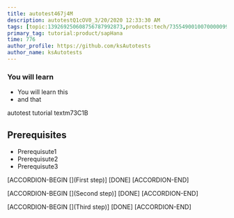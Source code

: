 ```yaml
---
title: autotest467j4M
description: autotestQ1cOV0_3/20/2020 12:33:30 AM
tags: [topic:139269250608756787992873,products:tech/73554900100700000996,tutorial:experience/advanced]
primary_tag: tutorial:product/sapHana
time: 776
author_profile: https://github.com/ksAutotests
author_name: ksAutotests
---
```

### You will learn
- You will learn this
- and that

autotest tutorial textm73C1B

## Prerequisites
- Prerequisute1
- Prerequisute2
- Prerequisute3

[ACCORDION-BEGIN [](First step)]
[DONE]
[ACCORDION-END]

[ACCORDION-BEGIN [](Second step)]
[DONE]
[ACCORDION-END]

[ACCORDION-BEGIN [](Third step)]
[DONE]
[ACCORDION-END]

